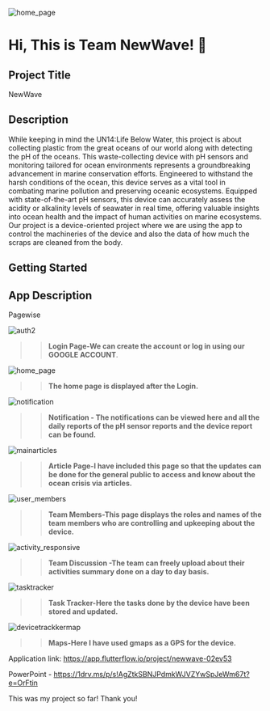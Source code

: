 ![home_page](https://github.com/shinecoco7/newwave/assets/157390879/0f2f53da-631c-437b-af39-7ec2016434c0)

# Hi, This is Team NewWave! 👋


## Project Title


NewWave
## Description

While keeping in mind the UN14:Life Below Water, this project is about collecting plastic from the great oceans of our world along with detecting the pH of the oceans. This waste-collecting device with pH sensors and monitoring tailored for ocean environments represents a groundbreaking advancement in marine conservation efforts. Engineered to withstand the harsh conditions of the ocean, this device serves as a vital tool in combating marine pollution and preserving oceanic ecosystems. Equipped with state-of-the-art pH sensors, this device can accurately assess the acidity or alkalinity levels of seawater in real time, offering valuable insights into ocean health and the impact of human activities on marine ecosystems.
Our project is a device-oriented project where we are using the app to control the machineries of the device and also the data of how much the scraps are cleaned from the body. 
## Getting Started


## App Description 

Pagewise

![auth2](https://github.com/shinecoco7/newwave/assets/157390879/1c2bb5bb-7978-4d05-af46-747dd202080b)
>>**Login Page-We can create the account or log in using our GOOGLE ACCOUNT**.

![home_page](https://github.com/shinecoco7/newwave/assets/157390879/5a812514-6faa-4090-b5fb-558c06277f59)
>>**The home page is displayed after the Login.**

![notification](https://github.com/shinecoco7/newwave/assets/157390879/e4e138e8-f8c8-4492-9530-761e513626d2)
>>**Notification - The notifications can be viewed here and all the daily reports of the pH sensor reports and the device report can be found.**

![mainarticles](https://github.com/shinecoco7/newwave/assets/157390879/f7e9639c-dc1a-496e-b646-a50e93d716ac)
>>**Article Page-I have included this page so that the updates can be done for the general public to access and know about the ocean crisis via articles.**

![user_members](https://github.com/shinecoco7/newwave/assets/157390879/ad81451d-6abe-463e-8d29-51cd9846c33b)
>>**Team Members-This page displays the roles and names of the team members who are controlling and upkeeping about the device.**

![activity_responsive](https://github.com/shinecoco7/newwave/assets/157390879/b02d044a-be11-441b-96e1-65e8a7dc873f)
>>**Team Discussion -The team can freely upload about their activities summary done on a day to day basis.**

![tasktracker](https://github.com/shinecoco7/newwave/assets/157390879/d6c10581-2266-4ae0-b760-14320bcade77)
>>**Task Tracker-Here the tasks done by the device have been stored and updated.**

![devicetrackkermap](https://github.com/shinecoco7/newwave/assets/157390879/d05b3e81-a4fa-4425-a6cc-00981ce98b48)
>>**Maps-Here I have used gmaps as a GPS for the device.**


Application link: https://app.flutterflow.io/project/newwave-02ev53

PowerPoint - https://1drv.ms/p/s!AgZtkSBNJPdmkWJVZYwSpJeWm67t?e=OrFtin


This was my project so far!
Thank you!



